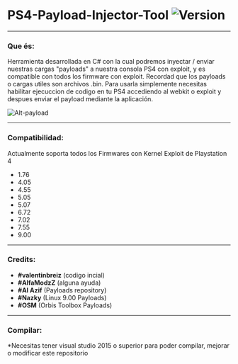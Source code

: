 # PS4-Payload-Injector-Tool ![Version](https://img.shields.io/badge/Version-3.1-red.svg)

---

### Que és:

Herramienta desarrollada en C# con la cual podremos inyectar / enviar nuestras cargas "payloads" a nuestra consola PS4 con exploit, y es compatible con todos los firmware con exploit. Recordad que los payloads o cargas utiles son archivos .bin. Para usarla simplemente necesitas habilitar ejecuccion de codigo en tu PS4 accediendo al webkit o exploit y despues enviar el payload mediante la aplicación.

![Alt-payload](https://i.imgur.com/cnbeIv2.png)

---

### Compatibilidad:

Actualmente soporta todos los Firmwares con Kernel Exploit de Playstation 4

- 1.76
- 4.05
- 4.55
- 5.05
- 5.07
- 6.72
- 7.02
- 7.55
- 9.00

---

### Credits:

- **#valentinbreiz** (codigo incial)
- **#AlfaModzZ** (alguna ayuda)
- **#Al Azif** (Payloads repository)
- **#Nazky** (Linux 9.00 Payloads)
- **#OSM** (Orbis Toolbox Payloads)

---

### Compilar:

*Necesitas tener visual studio 2015 o superior para poder compilar, mejorar o modificar este repositorio
